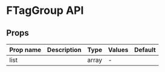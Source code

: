 # FTagGroup API

## Props

| Prop name | Description | Type  | Values | Default |
| --------- | ----------- | ----- | ------ | ------- |
| list      |             | array | -      |         |
